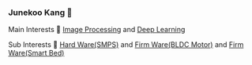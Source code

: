 ### Junekoo Kang 👋
Main Interests 🔭 [Image Processing](https://github.com/engineerjkk/Image_Processing) and [Deep Learning](https://github.com/engineerjkk/Deep_Learning)  


Sub Interests 🔭 [Hard Ware(SMPS)](https://github.com/engineerjkk/SMPS) and [Firm Ware(BLDC Motor)](https://github.com/engineerjkk/BLDC_Motor_Controller) and [Firm Ware(Smart Bed)](https://github.com/engineerjkk/Smart-Bed)
<!--
**engineerjkk/engineerjkk** is a ✨ _special_ ✨ repository because its `README.md` (this file) appears on your GitHub profile.

Here are some ideas to get you started:

- 🔭 I’m currently working on ...
- 🌱 I’m currently learning ...
- 👯 I’m looking to collaborate on ...
- 🤔 I’m looking for help with ...
- 💬 Ask me about ...
- 📫 How to reach me: ...
- 😄 Pronouns: ...
- ⚡ Fun fact: ...
-->
